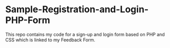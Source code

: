 # Sample-Registration-and-Login-PHP-Form

This repo contains my code for a sign-up and login form based on PHP and CSS which is linked to my Feedback Form.
